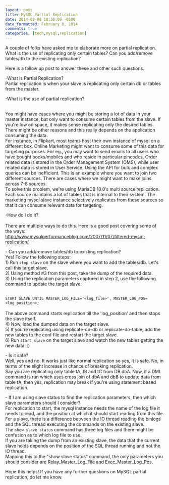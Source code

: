 ```yaml
---
layout: post
title: MySQL Partial Replication
date: 2014-02-08 18:36:09 -0500
date_formatted: February 8, 2014
comments: true
categories: [tech,mysql,replication]
---
```


<p>A couple of folks have asked me to elaborate more on partial replication.<br />
What is the use of replicating only certain tables? Can you add/remove tables/db to the existing replication? </p>
<p>Here is a follow up post to answer these and other such questions. </p>
<p>-What is Partial Replication?<br />
Partial replication is when your slave is replicating only certain db or tables from the master. </p>
<p>-What is the use of partial replication? </p><br />
<!--more-->
You might have cases where you might be storing a lot of data in your master instance, but only want to consume certain tables from the slave. If you're low on space, it makes sense replicating only the desired tables.<br />
There might be other reasons and this really depends on the application consuming the data.<br />
For instance, in Flipkart, most teams host their own instance of mysql on a different box. Online Marketing might want to consume some of this data for targeting purposes. For eg., you may want to send emails to all users who have bought books/mobiles and who reside in particular pincodes. Order related data is stored in the Order Management System (OMS), while user related data is stored in User Service. Using the API for bulk and complex queries can be inefficient. This is an example where you want to join two different sources. There are cases where we might want to make joins across 7-8 sources.<br />
To solve this problem, we're using MariaDB 10.0&#8242;s multi source replication. Each source maintains a lot of tables that is internal to their system. The marketing mysql slave instance selectively replicates from these sources so that it can consume relevant data for targeting.
<p>-How do I do it?<br />
<span id="more-204"></span><br />
There are multiple ways to do this. Here is a good post covering some of the ways:<br />
<a href="http://www.mysqlperformanceblog.com/2007/11/07/filtered-mysql-replication/" title="Partial Replication" target="_blank">http://www.mysqlperformanceblog.com/2007/11/07/filtered-mysql-replication/</a></p>
<p>- Can you add/remove tables/db to existing replication?<br />
Yes! Follow the following steps:<br />
1) Run <code language="sql">stop slave</code> on the slave where you want to add the tables/db. Let's call this target slave.<br />
2) Using method #3 from this post, take the dump of the required data.<br />
3) Using the replication parameters captured in step 2, use the following command to update the target slave:<br />
<br />
<code language="sql">
START SLAVE UNTIL MASTER_LOG_FILE='&lt;log_file&gt;', MASTER_LOG_POS=&lt;log_position&gt;; 
</code>
<br />
The above command starts replication till the 'log_position' and then stops the slave itself.<br />
4) Now, load the dumped data on the target slave.<br />
5) If you're replicating using replicate-do-db or replicate-do-table, add the new tables to the conf file and restart the target slave.<br />
6) Run <code language="sql">start slave</code> on the target slave and watch the new tables getting the new data! :) </p>
<p>- Is it safe?<br />
Well, yes and no. It works just like normal replication so yes, it is safe. No, in terms of the slight increase in chance of breaking replication.<br />
Say you are replicating only table tA, tB and tC from DB dbA. Now, if a DML command is run which uses cross join of dbA and dbB to update data from table tA, then yes, replication may break if you're using statement based replication. </p>
<p>- If I am using slave status to find the replication parameters, then which slave parameters should I consider?<br />
For replication to start, the mysql instance needs the name of the log file it needs to read, and the position at which it should start reading from this file. For a slave, there is a difference between the IO thread reading the binlogs and the SQL thread executing the commands on the existing slave.<br />
The <code language="sql">show slave status</code> command has three log files and there might be confusion as to which log file to use.<br />
If you are taking the dump from an existing slave, the data that the current slave holds depends on the position of the SQL thread running and not the IO thread.<br />
Mapping this to the "show slave status" command, the only parameters you should consider are Relay_Master_Log_File and Exec_Master_Log_Pos. </p>
<p>Hope this helps! If you have any further questions on MySQL partial replication, do let me know.</p>